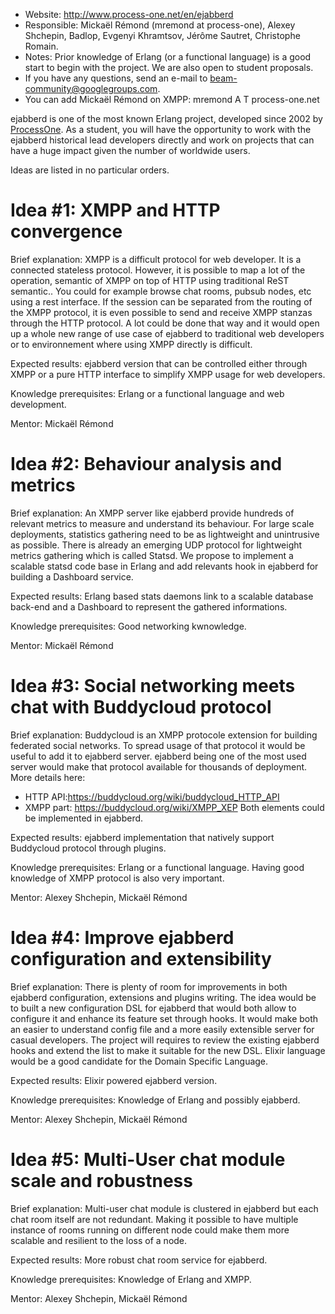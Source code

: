 * Website: http://www.process-one.net/en/ejabberd
* Responsible: Mickaël Rémond (mremond at process-one), Alexey Shchepin, Badlop, Evgenyi Khramtsov, Jérôme Sautret, Christophe Romain.
* Notes: Prior knowledge of Erlang (or a functional language) is a good start to begin with the project. We are also open to student proposals.
* If you have any questions, send an e-mail to beam-community@googlegroups.com.
* You can add Mickaël Rémond on XMPP: mremond A T process-one.net


ejabberd is one of the most known Erlang project, developed since 2002 by [ProcessOne](http://www.process-one.net). As a student, you will have the opportunity to work with the ejabberd historical lead developers directly and work on projects that can have a huge impact given the number of worldwide users.

Ideas are listed in no particular orders.

# Idea #1: XMPP and HTTP convergence

Brief explanation: XMPP is a difficult protocol for web developer. It is a connected stateless protocol. However, it is possible to map a lot of the operation, semantic of XMPP on top of HTTP using traditional ReST semantic.. You could for example browse chat rooms, pubsub nodes, etc using a rest interface. If the session can be separated from the routing of the XMPP protocol, it is even possible to send and receive XMPP stanzas through the HTTP protocol.
A lot could be done that way and it would open up a whole new range of use case of ejabberd to traditional web developers or to environnement where using XMPP directly is difficult.

Expected results: ejabberd version that can be controlled either through XMPP or a pure HTTP interface to simplify XMPP usage for web developers.

Knowledge prerequisites: Erlang or a functional language and web development.

Mentor: Mickaël Rémond

# Idea #2: Behaviour analysis and metrics

Brief explanation: An XMPP server like ejabberd provide hundreds of relevant metrics to measure and understand its behaviour. For large scale deployments, statistics gathering need to be as lightweight and unintrusive as possible.
There is already an emerging UDP protocol for lightweight metrics gathering which is called Statsd. We propose to implement a scalable statsd code base in Erlang and add relevants hook in ejabberd for building a Dashboard service.

Expected results: Erlang based stats daemons link to a scalable database back-end and a Dashboard to represent the gathered informations.

Knowledge prerequisites: Good networking kwnowledge.

Mentor: Mickaël Rémond

# Idea #3: Social networking meets chat with Buddycloud protocol

Brief explanation: Buddycloud is an XMPP protocole extension for building federated social networks.
To spread usage of that protocol it would be useful to add it to ejabberd server. ejabberd being one of the most used server would make that protocol available for thousands of deployment.
More details here:
- HTTP API:https://buddycloud.org/wiki/buddycloud_HTTP_API
- XMPP part: https://buddycloud.org/wiki/XMPP_XEP
Both elements could be implemented in ejabberd.

Expected results: ejabberd implementation that natively support Buddycloud protocol through plugins.

Knowledge prerequisites: Erlang or a functional language. Having good knowledge of XMPP protocol is also very important.

Mentor: Alexey Shchepin, Mickaël Rémond

# Idea #4: Improve ejabberd configuration and extensibility

Brief explanation: There is plenty of room for improvements in both ejabberd configuration, extensions and plugins writing. The idea would be to built a new configuration DSL for ejabberd that would both allow to configure it and enhance its feature set through hooks.
It would make both an easier to understand config file and a more easily extensible server for casual developers.
The project will requires to review the existing ejabberd hooks and extend the list to make it suitable for the new DSL.
Elixir language would be a good candidate for the Domain Specific Language.

Expected results: Elixir powered ejabberd version.

Knowledge prerequisites: Knowledge of Erlang and possibly ejabberd.

Mentor: Alexey Shchepin, Mickaël Rémond

# Idea #5: Multi-User chat module scale and robustness

Brief explanation: Multi-user chat module is clustered in ejabberd but each chat room itself are not redundant. Making it possible to have multiple instance of rooms running on different node could make them more scalable and resilient to the loss of a node.

Expected results: More robust chat room service for ejabberd.

Knowledge prerequisites: Knowledge of Erlang and XMPP.

Mentor: Alexey Shchepin, Mickaël Rémond